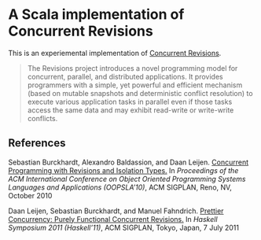 A Scala implementation of Concurrent Revisions
==============================================

This is an experiemental implementation of [Concurrent Revisions](http://research.microsoft.com/en-us/projects/revisions/).

> The Revisions project introduces a novel programming model for
> concurrent, parallel, and distributed applications. It provides
> programmers with a simple, yet powerful and efficient mechanism (based
> on mutable snapshots and deterministic conflict resolution) to execute
> various application tasks in parallel even if those tasks access the
> same data and may exhibit read-write or write-write conflicts.


References
----------

Sebastian Burckhardt, Alexandro Baldassion, and Daan Leijen.
	[Concurrent Programming with Revisions and Isolation Types.](http://research.microsoft.com/apps/pubs/default.aspx?id=132619)
	In _Proceedings of the ACM International Conference on Object Oriented Programming Systems Languages and Applications (OOPSLA’10)_,
	ACM SIGPLAN, Reno, NV, October 2010

Daan Leijen, Sebastian Burckhardt, and Manuel Fahndrich.
	[Prettier Concurrency: Purely Functional Concurrent Revisions.](http://research.microsoft.com/apps/pubs/default.aspx?id=151805)
	In _Haskell Symposium 2011 (Haskell’11)_,
	ACM SIGPLAN, Tokyo, Japan, 7 July 2011
